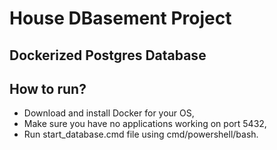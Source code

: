 # House DBasement Project

## Dockerized Postgres Database
## How to run?
* Download and install Docker for your OS,
* Make sure you have no applications working on port 5432,
* Run start_database.cmd file using cmd/powershell/bash.

